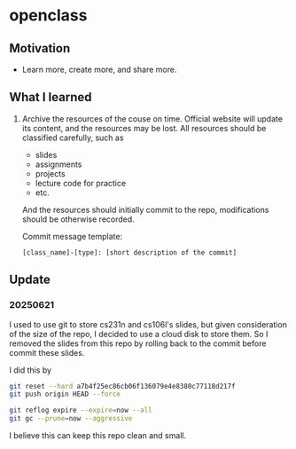 # openclass

## Motivation

- Learn more, create more, and share more.

## What I learned

1. Archive the resources of the couse on time. Official website will update its content, 
    and the resources may be lost. All resources should be classified carefully, such as 
    
    - slides
    - assignments
    - projects
    - lecture code for practice
    - etc.

    And the resources should initially commit to the repo, modifications should be otherwise recorded.

    Commit message template:
    ```
    [class_name]-[type]: [short description of the commit]
    ```

## Update

### 20250621

I used to use git to store cs231n and cs106l's slides, but given consideration of the size of the repo,
I decided to use a cloud disk to store them. So I removed the slides from this repo by rolling back to the commit before commit these slides.

I did this by
```bash
git reset --hard a7b4f25ec86cb06f136079e4e8380c77118d217f
git push origin HEAD --force

git reflog expire --expire=now --all
git gc --prune=now --aggressive
```

I believe this can keep this repo clean and small.